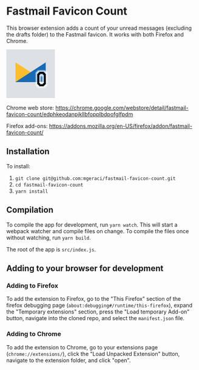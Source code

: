# Fastmail Favicon Count
This browser extension adds a count of your unread messages (excluding the
drafts folder) to the Fastmail favicon. It works with both Firefox and Chrome.

![favicon screenshot](./icons/128x128.png)

Chrome web store: https://chrome.google.com/webstore/detail/fastmail-favicon-count/edphkeodanpjkllbfopplbdpofglfpdm

Firefox add-ons: https://addons.mozilla.org/en-US/firefox/addon/fastmail-favicon-count/


## Installation
To install:
1) `git clone git@github.com:mgeraci/fastmail-favicon-count.git`
1) `cd fastmail-favicon-count`
1) `yarn install`

## Compilation
To compile the app for development, run `yarn watch`. This will start a webpack
watcher and compile files on change. To compile the files once without watching,
run `yarn build`.

The root of the app is `src/index.js`.

## Adding to your browser for development

### Adding to Firefox
To add the extension to Firefox, go to the "This Firefox" section of the
firefox debugging page (`about:debugging#/runtime/this-firefox`), expand the
"Temporary extensions" section, press the "Load temporary Add-on" button,
navigate into the cloned repo, and select the `manifest.json` file.

### Adding to Chrome
To add the extension to Chrome, go to your extensions page (`chrome://extensions/`),
click the "Load Unpacked Extension" button, navigate to the extension folder,
and click "open".
